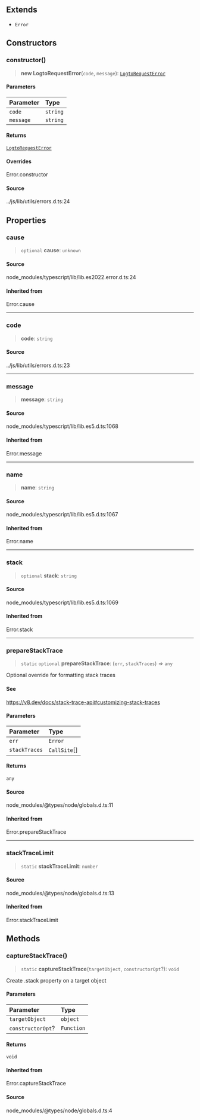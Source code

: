 ## Extends

- `Error`

## Constructors

### constructor()

> **new LogtoRequestError**(`code`, `message`): [`LogtoRequestError`](class.LogtoRequestError.md)

#### Parameters

| Parameter | Type     |
| :-------- | :------- |
| `code`    | `string` |
| `message` | `string` |

#### Returns

[`LogtoRequestError`](class.LogtoRequestError.md)

#### Overrides

Error.constructor

#### Source

../js/lib/utils/errors.d.ts:24

## Properties

### cause

> `optional` **cause**: `unknown`

#### Source

node_modules/typescript/lib/lib.es2022.error.d.ts:24

#### Inherited from

Error.cause

---

### code

> **code**: `string`

#### Source

../js/lib/utils/errors.d.ts:23

---

### message

> **message**: `string`

#### Source

node_modules/typescript/lib/lib.es5.d.ts:1068

#### Inherited from

Error.message

---

### name

> **name**: `string`

#### Source

node_modules/typescript/lib/lib.es5.d.ts:1067

#### Inherited from

Error.name

---

### stack

> `optional` **stack**: `string`

#### Source

node_modules/typescript/lib/lib.es5.d.ts:1069

#### Inherited from

Error.stack

---

### prepareStackTrace

> `static` `optional` **prepareStackTrace**: (`err`, `stackTraces`) => `any`

Optional override for formatting stack traces

#### See

https://v8.dev/docs/stack-trace-api#customizing-stack-traces

#### Parameters

| Parameter     | Type         |
| :------------ | :----------- |
| `err`         | `Error`      |
| `stackTraces` | `CallSite`[] |

#### Returns

`any`

#### Source

node_modules/@types/node/globals.d.ts:11

#### Inherited from

Error.prepareStackTrace

---

### stackTraceLimit

> `static` **stackTraceLimit**: `number`

#### Source

node_modules/@types/node/globals.d.ts:13

#### Inherited from

Error.stackTraceLimit

## Methods

### captureStackTrace()

> `static` **captureStackTrace**(`targetObject`, `constructorOpt`?): `void`

Create .stack property on a target object

#### Parameters

| Parameter         | Type       |
| :---------------- | :--------- |
| `targetObject`    | `object`   |
| `constructorOpt`? | `Function` |

#### Returns

`void`

#### Inherited from

Error.captureStackTrace

#### Source

node_modules/@types/node/globals.d.ts:4
